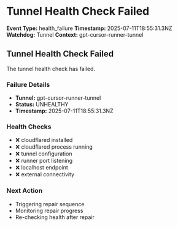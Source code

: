 # Tunnel Health Check Failed

**Event Type:** health_failure
**Timestamp:** 2025-07-11T18:55:31.3NZ
**Watchdog:** Tunnel
**Context:** gpt-cursor-runner-tunnel


## Tunnel Health Check Failed

The tunnel health check has failed.

### Failure Details
- **Tunnel:** gpt-cursor-runner-tunnel
- **Status:** UNHEALTHY
- **Timestamp:** 2025-07-11T18:55:31.3NZ

### Health Checks
- ❌ cloudflared installed
- ❌ cloudflared process running
- ❌ tunnel configuration
- ❌ runner port listening
- ❌ localhost endpoint
- ❌ external connectivity

### Next Action
- Triggering repair sequence
- Monitoring repair progress
- Re-checking health after repair


